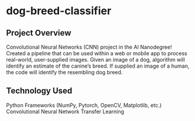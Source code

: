 # dog-breed-classifier
## Project Overview

Convolutional Neural Networks (CNN) project in the AI Nanodegree! Created a pipeline that can be used within a web or mobile app to process real-world, user-supplied images.  Given an image of a dog, algorithm will identify an estimate of the canine’s breed.  If supplied an image of a human, the code will identify the resembling dog breed.

## Technology Used
Python Frameworks (NumPy, Pytorch, OpenCV, Matplotlib, etc.)
Convolutional Neural Network
Transfer Learning


